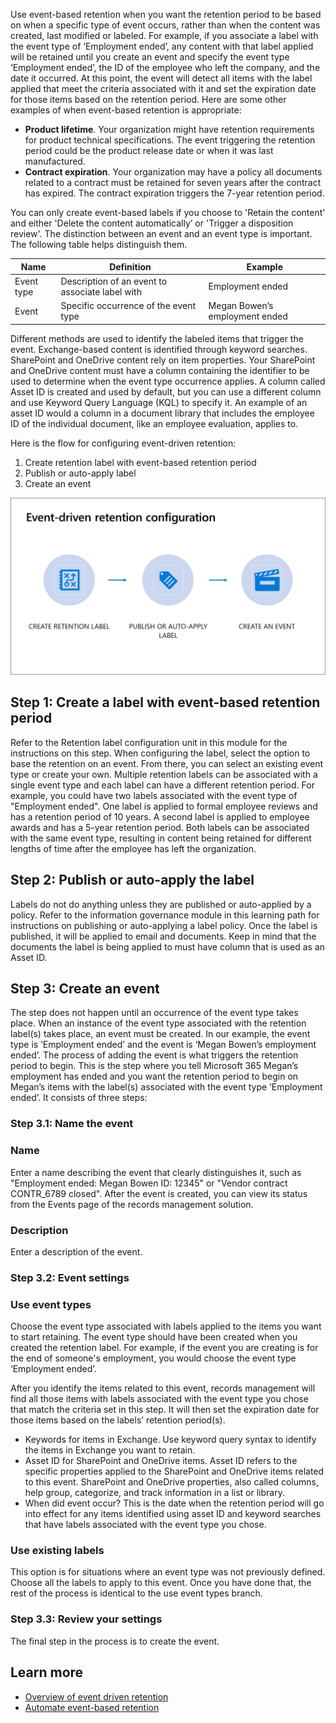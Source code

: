 Use event-based retention when you want the retention period to be based on when a specific type of event occurs, rather than when the content was created, last modified or labeled. For example, if you associate a label with the event type of ‘Employment ended’, any content with that label applied will be retained until you create an event and specify the event type ‘Employment ended’, the ID of the employee who left the company, and the date it occurred. At this point, the event will detect all items with the label applied that meet the criteria associated with it and set the expiration date for those items based on the retention period. Here are some other examples of when event-based retention is appropriate:

- **Product lifetime**. Your organization might have retention requirements for product technical specifications. The event triggering the retention period could be the product release date or when it was last manufactured.
- **Contract expiration**. Your organization may have a policy all documents related to a contract must be retained for seven years after the contract has expired. The contract expiration triggers the 7-year retention period.

You can only create event-based labels if you choose to 'Retain the content' and either 'Delete the content automatically’ or 'Trigger a disposition review'. The distinction between an event and an event type is important. The following table helps distinguish them.

| Name  | Definition  |  Example |
|---|---|---|
|  Event type | Description of an event to associate label with  | Employment ended  |
|  Event | Specific occurrence of the event type  |Megan Bowen’s employment ended   |

Different methods are used to identify the labeled items that trigger the event. Exchange-based content is identified through keyword searches. SharePoint and OneDrive content rely on item properties. Your SharePoint and OneDrive content must have a column containing the identifier to be used to determine when the event type occurrence applies. A column called Asset ID is created and used by default, but you can use a different column and use Keyword Query Language (KQL) to specify it. An example of an asset ID would a column in a document library that includes the employee ID of the individual document, like an employee evaluation, applies to.

Here is the flow for configuring event-driven retention:

1. Create retention label with event-based retention period
1. Publish or auto-apply label
1. Create an event

![Event-driven retention configuration](../media/event-driven-retention-configuration.png)

## Step 1: Create a label with event-based retention period

Refer to the Retention label configuration unit in this module for the instructions on this step. When configuring the label, select the option to base the retention on an event. From there, you can select an existing event type or create your own. Multiple retention labels can be associated with a single event type   and each label can have a different retention period. For example, you could have two labels associated with the event type of "Employment ended". One label is applied to formal employee reviews and has a retention period of 10 years. A second label is applied to employee awards and has a 5-year retention period. Both labels can be associated with the same event type, resulting in content being retained for different lengths of time after the employee has left the organization.

## Step 2: Publish or auto-apply the label

Labels do not do anything unless they are published or auto-applied by a policy. Refer to the information governance module in this learning path for instructions on publishing or auto-applying a label policy. Once the label is published, it will be applied to email and documents. Keep in mind that the documents the label is being applied to must have column that is used as an Asset ID.  

## Step 3: Create an event

The step does not happen until an occurrence of the event type takes place. When an instance of the event type associated with the retention label(s) takes place, an event must be created. In our example, the event type is ‘Employment ended’ and the event is ‘Megan Bowen’s employment ended’.  The process of adding the event is what triggers the retention period to begin. This is the step where you tell Microsoft 365 Megan’s employment has ended and you want the retention period to begin on Megan’s items with the label(s) associated with the event type ‘Employment ended’. It consists of three steps:

### Step 3.1: Name the event

### Name

Enter a name describing the event that clearly distinguishes it, such as "Employment ended: Megan Bowen ID: 12345" or "Vendor contract CONTR_6789 closed". After the event is created, you can view its status from the Events page of the records management solution.

### Description

Enter a description of the event.

### Step 3.2: Event settings

### Use event types

Choose the event type associated with labels applied to the items you want to start retaining. The event type should have been created when you created the retention label. For example, if the event you are creating is for the end of someone's employment, you would choose the event type ‘Employment ended’.

After you identify the items related to this event, records management will find all those items with labels associated with the event type you chose that match the criteria set in this step. It will then set the expiration date for those items based on the labels’ retention period(s).

- Keywords for items in Exchange. Use keyword query syntax to identify the items in Exchange you want to retain.
- Asset ID for SharePoint and OneDrive items. Asset ID refers to the specific properties applied to the SharePoint and OneDrive items related to this event. SharePoint and OneDrive properties, also called columns, help group, categorize, and track information in a list or library. 
- When did event occur? This is the date when the retention period will go into effect for any items identified using asset ID and keyword searches that have labels associated with the event type you chose.

### Use existing labels

This option is for situations where an event type was not previously defined. Choose all the labels to apply to this event. Once you have done that, the rest of the process is identical to the use event types branch.

### Step 3.3: Review your settings

The final step in the process is to create the event.

## Learn more

- [Overview of event driven retention](/microsoft-365/compliance/event-driven-retention?azure-portal=true)
- [Automate event-based retention](/microsoft-365/compliance/automate-event-driven-retention?azure-portal=true)
